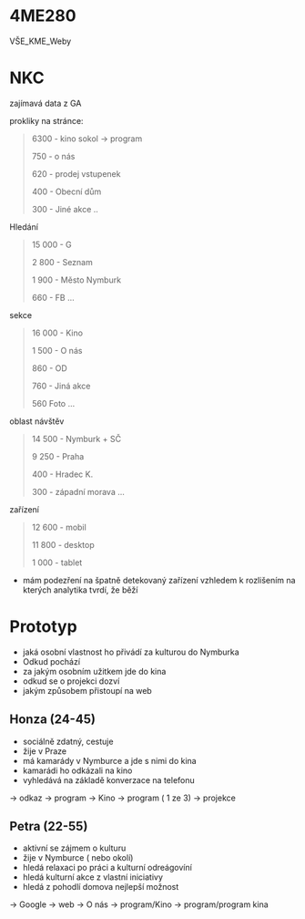 # 4ME280
VŠE_KME_Weby

# NKC
zajímavá data z GA

prokliky na stránce:
>6300 - kino sokol -> program
>
>750 - o nás
>
>620 - prodej vstupenek
>
>400 - Obecní dům
>
>300 - Jiné akce
..

Hledání
>15 000 - G
>
>2 800 - Seznam
>
>1 900 - Město Nymburk
>
>660 - FB
...

sekce
>16 000 - Kino
>
>1 500 - O nás
>
>860 - OD
>
>760 - Jiná akce
>
>560 Foto
...

oblast návštěv
>14 500 - Nymburk + SČ
>
>9 250 - Praha
>
>400 - Hradec K.
>
>300 - západní morava
...

zařízení
>12 600 - mobil
>
>11 800 - desktop
>
>1 000 - tablet

- mám podezření na špatně detekovaný zařízení vzhledem k rozlišením na kterých analytika tvrdí, že běží

# Prototyp

- jaká osobní vlastnost ho přivádí za kulturou do Nymburka
- Odkud pochází
- za jakým osobním užitkem jde do kina
- odkud se o projekci dozví
- jakým způsobem přistoupí na web




## Honza (24-45)

- sociálně zdatný, cestuje
- žije v Praze
- má kamarády v Nymburce a jde s nimi do kina
- kamarádi ho odkázali na kino
- vyhledává na základě konverzace na telefonu

-> odkaz -> program -> Kino -> program ( 1 ze 3) -> projekce

## Petra (22-55)

- aktivní se zájmem o kulturu
- žije v Nymburce ( nebo okolí)
- hledá relaxaci po práci a kulturní odreágovíní
- hledá kulturní akce z vlastní iniciativy
- hledá z pohodlí domova nejlepší možnost

-> Google -> web -> O nás -> program/Kino -> program/program kina
